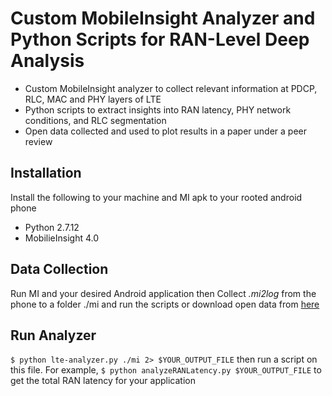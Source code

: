 # Custom MobileInsight Analyzer and Python Scripts for RAN-Level Deep Analysis
- Custom MobileInsight analyzer to collect relevant information at PDCP, RLC, MAC and PHY layers of LTE
- Python scripts to extract insights into RAN latency, PHY network conditions, and RLC segmentation
- Open data collected and used to plot results in a paper under a peer review
## Installation
Install the following to your machine and MI apk to your rooted android phone
- Python 2.7.12
- MobilieInsight 4.0
## Data Collection
Run MI and your desired Android application then
Collect *.mi2log* from the phone to a folder ./mi and run the scripts
or download open data from [here](https://osf.io/mpnrw/?view_only=d4c253756a264f6face477cebb074eae)
## Run Analyzer
`$ python lte-analyzer.py ./mi 2> $YOUR_OUTPUT_FILE`
then run a script on this file. For example,
`$ python analyzeRANLatency.py $YOUR_OUTPUT_FILE`
to get the total RAN latency for your application
